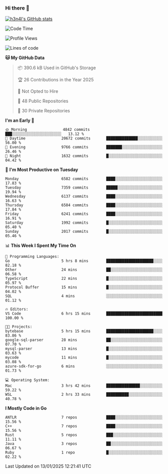 ### Hi there 👋

[![h3n4l's GitHub stats](https://github-readme-stats.vercel.app/api?username=h3n4l&count_private=true&show_icons=true&theme=radical)](https://github.com/h3n4l/github-readme-stats)

<!--START_SECTION:waka-->
![Code Time](http://img.shields.io/badge/Code%20Time-2%2C045%20hrs%2052%20mins-blue)

![Profile Views](http://img.shields.io/badge/Profile%20Views-0-blue)

![Lines of code](https://img.shields.io/badge/From%20Hello%20World%20I%27ve%20Written-14.9%20million%20lines%20of%20code-blue)

**🐱 My GitHub Data** 

> 📦 390.6 kB Used in GitHub's Storage 
 > 
> 🏆 26 Contributions in the Year 2025
 > 
> 🚫 Not Opted to Hire
 > 
> 📜 48 Public Repositories 
 > 
> 🔑 30 Private Repositories 
 > 
**I'm an Early 🐤** 

```text
🌞 Morning                4842 commits        ███░░░░░░░░░░░░░░░░░░░░░░   13.12 % 
🌆 Daytime                20672 commits       ██████████████░░░░░░░░░░░   56.00 % 
🌃 Evening                9766 commits        ███████░░░░░░░░░░░░░░░░░░   26.46 % 
🌙 Night                  1632 commits        █░░░░░░░░░░░░░░░░░░░░░░░░   04.42 % 
```
📅 **I'm Most Productive on Tuesday** 

```text
Monday                   6582 commits        ████░░░░░░░░░░░░░░░░░░░░░   17.83 % 
Tuesday                  7359 commits        █████░░░░░░░░░░░░░░░░░░░░   19.94 % 
Wednesday                6137 commits        ████░░░░░░░░░░░░░░░░░░░░░   16.63 % 
Thursday                 6584 commits        ████░░░░░░░░░░░░░░░░░░░░░   17.84 % 
Friday                   6241 commits        ████░░░░░░░░░░░░░░░░░░░░░   16.91 % 
Saturday                 1992 commits        █░░░░░░░░░░░░░░░░░░░░░░░░   05.40 % 
Sunday                   2017 commits        █░░░░░░░░░░░░░░░░░░░░░░░░   05.46 % 
```


📊 **This Week I Spent My Time On** 

```text
💬 Programming Languages: 
Go                       5 hrs 8 mins        █████████████████████░░░░   82.18 % 
Other                    24 mins             ██░░░░░░░░░░░░░░░░░░░░░░░   06.58 % 
TypeScript               22 mins             █░░░░░░░░░░░░░░░░░░░░░░░░   05.97 % 
Protocol Buffer          15 mins             █░░░░░░░░░░░░░░░░░░░░░░░░   04.02 % 
SQL                      4 mins              ░░░░░░░░░░░░░░░░░░░░░░░░░   01.12 % 

🔥 Editors: 
VS Code                  6 hrs 15 mins       █████████████████████████   100.00 % 

🐱‍💻 Projects: 
bytebase                 5 hrs 15 mins       █████████████████████░░░░   83.86 % 
google-sql-parser        28 mins             ██░░░░░░░░░░░░░░░░░░░░░░░   07.70 % 
mysql-parser             13 mins             █░░░░░░░░░░░░░░░░░░░░░░░░   03.63 % 
mycode                   11 mins             █░░░░░░░░░░░░░░░░░░░░░░░░   03.08 % 
azure-sdk-for-go         6 mins              ░░░░░░░░░░░░░░░░░░░░░░░░░   01.73 % 

💻 Operating System: 
Mac                      3 hrs 42 mins       ███████████████░░░░░░░░░░   59.22 % 
WSL                      2 hrs 33 mins       ██████████░░░░░░░░░░░░░░░   40.78 % 
```

**I Mostly Code in Go** 

```text
ANTLR                    7 repos             ████░░░░░░░░░░░░░░░░░░░░░   15.56 % 
C++                      7 repos             ████░░░░░░░░░░░░░░░░░░░░░   15.56 % 
Rust                     5 repos             ███░░░░░░░░░░░░░░░░░░░░░░   11.11 % 
Java                     3 repos             ██░░░░░░░░░░░░░░░░░░░░░░░   06.67 % 
Ruby                     1 repo              █░░░░░░░░░░░░░░░░░░░░░░░░   02.22 % 
```




 Last Updated on 13/01/2025 12:21:41 UTC
<!--END_SECTION:waka-->


